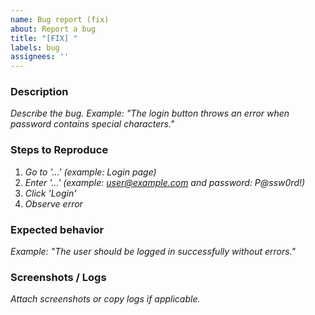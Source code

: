 ```yaml
---
name: Bug report (fix)
about: Report a bug
title: "[FIX] "
labels: bug
assignees: ''
---
```


### Description
_Describe the bug. Example: "The login button throws an error when password contains special characters."_

### Steps to Reproduce
1. _Go to '...' (example: Login page)_
2. _Enter '...' (example: user@example.com and password: P@ssw0rd!)_
3. _Click 'Login'_
4. _Observe error_

### Expected behavior
_Example: "The user should be logged in successfully without errors."_

### Screenshots / Logs
_Attach screenshots or copy logs if applicable._

